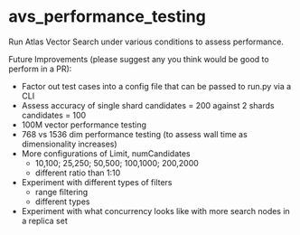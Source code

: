 # avs_performance_testing

Run Atlas Vector Search under various conditions to assess performance.


Future Improvements (please suggest any you think would be good to perform in a PR):
- Factor out test cases into a config file that can be passed to run.py via a CLI
- Assess accuracy of single shard candidates = 200 against 2 shards candidates = 100
- 100M vector performance testing
- 768 vs 1536 dim performance testing (to assess wall time as dimensionality increases)
- More configurations of Limit, numCandidates 
	- 10,100; 25,250; 50,500; 100,1000; 200,2000
	- different ratio than 1:10
- Experiment with different types of filters
	- range filtering
	- different types
- Experiment with what concurrency looks like with more search nodes in a replica set 
